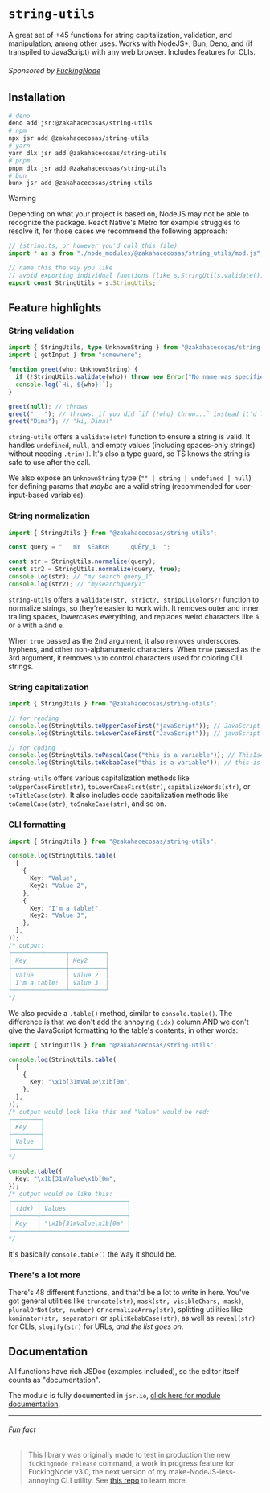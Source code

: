 <!-- markdownlint-disable md001 -->
# `string-utils`

A great set of +45 functions for string capitalization, validation, and manipulation; among other uses. Works with NodeJS*, Bun, Deno, and (if transpiled to JavaScript) with any web browser. Includes features for CLIs.

###### Sponsored by [FuckingNode](#fun-fact)

## Installation

```bash
# deno
deno add jsr:@zakahacecosas/string-utils
# npm
npx jsr add @zakahacecosas/string-utils
# yarn
yarn dlx jsr add @zakahacecosas/string-utils
# pnpm
pnpm dlx jsr add @zakahacecosas/string-utils
# bun
bunx jsr add @zakahacecosas/string-utils
```

> [!WARNING]
> Depending on what your project is based on, NodeJS may not be able to recognize the package. React Native's Metro for example struggles to resolve it, for those cases we recommend the following approach:
>
> ```ts
> // (string.ts, or however you'd call this file)
> import * as s from "./node_modules/@zakahacecosas/string_utils/mod.js";
>
> // name this the way you like
> // avoid exporting individual functions (like s.StringUtils.validate()) as some of them don't work if not used from the full object
> export const StringUtils = s.StringUtils;
> ```

## Feature highlights

### String validation

```ts
import { StringUtils, type UnknownString } from "@zakahacecosas/string-utils";
import { getInput } from "somewhere";

function greet(who: UnknownString) {
  if (!StringUtils.validate(who)) throw new Error("No name was specified!");
  console.log(`Hi, ${who}!`);
}

greet(null); // throws
greet("   "); // throws. if you did `if (!who) throw...` instead it'd log "Hi,    !"
greet("Dima"); // "Hi, Dima!"
```

`string-utils` offers a `validate(str)` function to ensure a string is valid. It handles `undefined`, `null`, and empty values (including spaces-only strings) without needing `.trim()`. It's also a type guard, so TS knows the string is safe to use after the call.

We also expose an `UnknownString` type (`"" | string | undefined | null`) for defining params that _maybe_ are a valid string (recommended for user-input-based variables).

### String normalization

```ts
import { StringUtils } from "@zakahacecosas/string-utils";

const query = "   mY  sEaRcH      qUÉry_1  ";

const str = StringUtils.normalize(query);
const str2 = StringUtils.normalize(query, true);
console.log(str); // "my search query_1"
console.log(str2); // "mysearchquery1"
```

`string-utils` offers a `validate(str, strict?, stripCliColors?)` function to normalize strings, so they're easier to work with. It removes outer and inner trailing spaces, lowercases everything, and replaces weird characters like `á` or `ë` with `a` and `e`.

When `true` passed as the 2nd argument, it also removes underscores, hyphens, and other non-alphanumeric characters. When `true` passed as the 3rd argument, it removes `\x1b` control characters used for coloring CLI strings.

### String capitalization

```ts
import { StringUtils } from "@zakahacecosas/string-utils";

// for reading
console.log(StringUtils.toUpperCaseFirst("javaScript")); // JavaScript
console.log(StringUtils.toLowerCaseFirst("JavaScript")); // javaScript

// for coding
console.log(StringUtils.toPascalCase("this is a variable")); // ThisIsAVariable
console.log(StringUtils.toKebabCase("this is a variable")); // this-is-a-variable
```

`string-utils` offers various capitalization methods like `toUpperCaseFirst(str)`, `toLowerCaseFirst(str)`, `capitalizeWords(str)`, or `toTitleCase(str)`. It also includes code capitalization methods like `toCamelCase(str)`, `toSnakeCase(str)`, and so on.

### CLI formatting

```ts
import { StringUtils } from "@zakahacecosas/string-utils";

console.log(StringUtils.table(
  [
    {
      Key: "Value",
      Key2: "Value 2",
    },
    {
      Key: "I'm a table!",
      Key2: "Value 3",
    },
  ],
));
/* output:
┌───────────────┬──────────┐
│ Key           │ Key2     │
├───────────────┼──────────┤
│ Value         │ Value 2  │
│ I'm a table!  │ Value 3  │
└───────────────┴──────────┘
*/
```

We also provide a `.table()` method, similar to `console.table()`. The difference is that we don't add the annoying `(idx)` column AND we don't give the JavaScript formatting to the table's contents; in other words:

```ts
import { StringUtils } from "@zakahacecosas/string-utils";

console.log(StringUtils.table(
  [
    {
      Key: "\x1b[31mValue\x1b[0m",
    },
  ],
));
/* output would look like this and "Value" would be red:
┌────────┐
│ Key    │
├────────┤
│ Value  │
└────────┘
*/

console.table({
  Key: "\x1b[31mValue\x1b[0m",
});
/* output would be like this:
┌───────┬────────────────────────┐
│ (idx) │ Values                 │
├───────┼────────────────────────┤
│ Key   │ "\x1b[31mValue\x1b[0m" │
└───────┴────────────────────────┘
*/
```

It's basically `console.table()` the way it should be.

### There's a lot more

There's 48 different functions, and that'd be a lot to write in here. You've got general utilities like `truncate(str)`, `mask(str, visibleChars, mask)`, `pluralOrNot(str, number)` or `normalizeArray(str)`, splitting utilities like `kominator(str, separator)` or `splitKebabCase(str)`, as well as `reveal(str)` for CLIs, `slugify(str)` for URLs, _and the list goes on_.

## Documentation

All functions have rich JSDoc (examples included), so the editor itself counts as "documentation".

The module is fully documented in `jsr.io`, [click here for module documentation](https://jsr.io/@zakahacecosas/string-utils/doc/~/StringUtils).

---

###### Fun fact

> This library was originally made to test in production the new `fuckingnode release` command, a work in progress feature for FuckingNode v3.0, the next version of my make-NodeJS-less-annoying CLI utility. See [this repo](https://github.com/ZakaHaceCosas/FuckingNode) to learn more.
